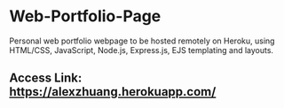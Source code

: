 # Web-Portfolio-Page
Personal web portfolio webpage to be hosted remotely on Heroku, using HTML/CSS, JavaScript, Node.js, Express.js, EJS templating and layouts.

## Access Link: https://alexzhuang.herokuapp.com/
